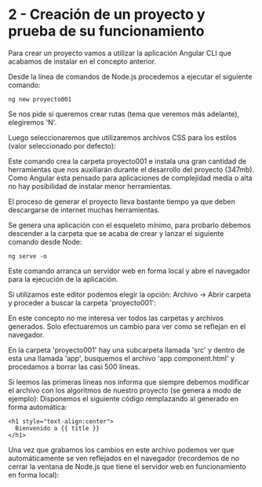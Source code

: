 # 2 - Creación de un proyecto y prueba de su funcionamiento
Para crear un proyecto vamos a utilizar la aplicación Angular CLI que acabamos de instalar en el concepto anterior.

Desde la línea de comandos de Node.js procedemos a ejecutar el siguiente comando:

```ng new proyecto001```

Se nos pide si queremos crear rutas (tema que veremos más adelante), elegiremos 'N'.

Luego seleccionaremos que utilizaremos archivos CSS para los estilos (valor seleccionado por defecto):

Este comando crea la carpeta proyecto001 e instala una gran cantidad de herramientas que nos auxiliarán durante el desarrollo del proyecto (347mb). Como Angular esta pensado para aplicaciones de complejidad media o alta no hay posibilidad de instalar menor herramientas.

El proceso de generar el proyecto lleva bastante tiempo ya que deben descargarse de internet muchas herramientas.

Se genera una aplicación con el esqueleto mínimo, para probarlo debemos descender a la carpeta que se acaba de crear y lanzar el siguiente comando desde Node:

```ng serve -o```

Este comando arranca un servidor web en forma local y abre el navegador para la ejecución de la aplicación.

Si utilizamos este editor podemos elegir la opción: Archivo -> Abrir carpeta y proceder a buscar la carpeta 'proyecto001':

En este concepto no me interesa ver todos las carpetas y archivos generados. Solo efectuaremos un cambio para ver como se reflejan en el navegador.

En la carpeta 'proyecto001' hay una subcarpeta llamada 'src' y dentro de esta una llamada 'app', busquemos el archivo 'app.component.html' y procedamos a borrar las casi 500 líneas.

Si leemos las primeras líneas nos informa que siempre debemos modificar el archivo con los algoritmos de nuestro proyecto (se genera a modo de ejemplo):
Disponemos el siguiente código remplazando al generado en forma automática:

```
<h1 style="text-align:center">
  Bienvenido a {{ title }}
</h1>
```

Una vez que grabamos los cambios en este archivo podemos ver que automáticamente se ven reflejados en el navegador (recordemos de no cerrar la ventana de Node.js que tiene el servidor web en funcionamiento en forma local):



